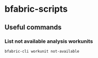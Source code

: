 # bfabric-scripts

## Useful commands

### List not available analysis workunits

```bash
bfabric-cli workunit not-available
```
